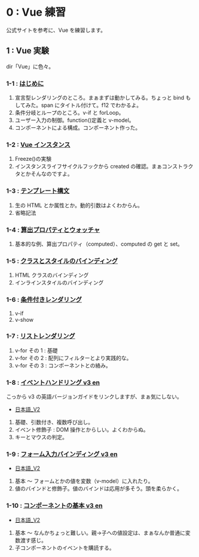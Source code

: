 # 0 : Vue 練習

公式サイトを参考に、Vue を練習します。

## 1 : Vue 実験

dir「Vue」に色々。

### 1-1 : [はじめに](https://jp.vuejs.org/v2/guide/index.html)

1. 宣言型レンダリングのところ。まぁまずは動かしてみる。ちょっと bind もしてみた。span にタイトル付けて。f12 でわかるよ。
2. 条件分岐とループのところ。v-if と forLoop。
3. ユーザー入力の制御。function()定義と v-model。
4. コンポーネントによる構成。コンポーネント作った。

### 1-2 : [Vue インスタンス](https://jp.vuejs.org/v2/guide/instance.html)

1. Freeze()の実験
2. インスタンスライフサイクルフックから created の確認。まぁコンストラクタとかそんなのですよ。

### 1-3 : [テンプレート構文](https://jp.vuejs.org/v2/guide/syntax.html)

1. 生の HTML とか属性とか。動的引数はよくわからん。
2. 省略記法

### 1-4 : [算出プロパティとウォッチャ](https://jp.vuejs.org/v2/guide/computed.html)

1. 基本的な例、算出プロパティ（computed）、computed の get と set。

### 1-5 : [クラスとスタイルのバインディング](https://jp.vuejs.org/v2/guide/class-and-style.html)

1. HTML クラスのバインディング
2. インラインスタイルのバインディング

### 1-6 : [条件付きレンダリング](https://jp.vuejs.org/v2/guide/conditional.html)

1. v-if
2. v-show

### 1-7 : [リストレンダリング](https://jp.vuejs.org/v2/guide/list.html)

1. v-for その 1 : 基礎
2. v-for その 2 : 配列にフィルターとより実践的な。
3. v-for その 3 : コンポーネントとの絡み。

### 1-8 : [イベントハンドリング v3 en](https://v3.vuejs.org/guide/events.html)

こっから v3 の英語バージョンガイドをリンクしますが、まぁ気にしない。

- [日本語\_V2](https://jp.vuejs.org/v2/guide/events.html)

1. 基礎、引数付き、複数呼び出し。
2. イベント修飾子 : DOM 操作とからしい。よくわからぬ。
3. キーとマウスの判定。

### 1-9 : [フォーム入力バインディング v3 en](https://v3.vuejs.org/guide/forms.html)

- [日本語\_V2](https://jp.vuejs.org/v2/guide/forms.html)

1. 基本 ～ フォームとかの値を変数（v-model）に入れたり。
2. 値のバインドと修飾子。値のバインドは応用が多そう。頭を柔らかく。

### 1-10 : [コンポーネントの基本 v3 en](https://v3.vuejs.org/guide/component-basics.html)

- [日本語\_V2](https://jp.vuejs.org/v2/guide/components.html)

1. 基本 ～ なんかちょっと難しい。親→子への値設定は、まぁなんか普通に変数渡す感じ。
2. 子コンポーネントのイベントを購読する。
